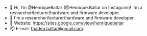 - 👋 Hi, I’m @HenriqueBaltar (@Henrique.Baltar on Instagram)! I'm a researcher/lecturer/hardware and firmware developer.
- 👀 I'm a researcher/lecturer/hardware and firmware developer.
- 🌱 Website: https://sites.google.com/view/henriquebaltar
- 📫 E-mail: thadeu.baltar@gmail.com.

<!---
HenriqueBaltar/HenriqueBaltar is a ✨ special ✨ repository because its `README.md` (this file) appears on your GitHub profile.
You can click the Preview link to take a look at your changes.
--->
